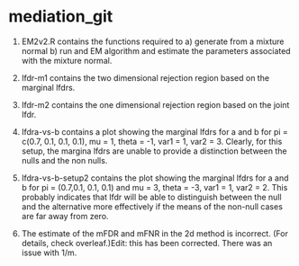 # mediation_git

1. EM2v2.R contains the functions required to 
 a) generate from a mixture normal
 b) run and EM algorithm and estimate the parameters associated with the mixture normal.

2. lfdr-m1 contains the two dimensional rejection region based on the marginal lfdrs.
3. lfdr-m2 contains the one dimensional rejection region based on the joint lfdr.


4. lfdra-vs-b contains a plot showing the marginal lfdrs for a and b for pi = c(0.7, 0.1, 0.1, 0.1), mu = 1, theta = -1, var1 = 1, var2 = 3. 
Clearly, for this setup, the margina lfdrs are unable to provide a distinction between the nulls and the non nulls.

5. lfdra-vs-b-setup2 contains the plot showing the marginal lfdrs for a and b for pi = (0.7,0.1, 0.1, 0.1) and mu = 3, theta = -3, var1 = 1, var2 = 2. This probably indicates that lfdr will be able to distinguish between the null and the alternative more effectively if the means of the non-null cases are far away from zero. 

6. The estimate of the mFDR and mFNR in the 2d method is incorrect. (For details, check overleaf.)Edit: this has been corrected. There was an issue with 1/m.
